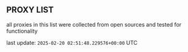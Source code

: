 ## PROXY LIST

all proxies in this list were collected from open sources and tested for functionality

last update: `2025-02-20 02:51:48.229576+00:00` UTC
